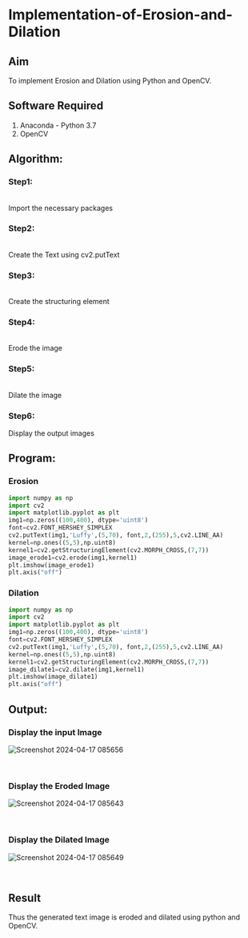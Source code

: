 # Implementation-of-Erosion-and-Dilation
## Aim
To implement Erosion and Dilation using Python and OpenCV.
## Software Required
1. Anaconda - Python 3.7
2. OpenCV
## Algorithm:
### Step1:
<br>Import the necessary packages


### Step2:
<br>Create the Text using cv2.putText

### Step3:
<br>Create the structuring element

### Step4:
<br>Erode the image

### Step5:
<br>Dilate the image

### Step6:
Display the output images

 
## Program:
### Erosion
``` python
import numpy as np
import cv2
import matplotlib.pyplot as plt
img1=np.zeros((100,400), dtype='uint8')
font=cv2.FONT_HERSHEY_SIMPLEX
cv2.putText(img1,'Luffy',(5,70), font,2,(255),5,cv2.LINE_AA)
kernel=np.ones((5,5),np.uint8)
kernel1=cv2.getStructuringElement(cv2.MORPH_CROSS,(7,7))
image_erode1=cv2.erode(img1,kernel1)
plt.imshow(image_erode1)
plt.axis("off")
```
### Dilation
```python
import numpy as np
import cv2
import matplotlib.pyplot as plt
img1=np.zeros((100,400), dtype='uint8')
font=cv2.FONT_HERSHEY_SIMPLEX
cv2.putText(img1,'Luffy',(5,70), font,2,(255),5,cv2.LINE_AA)
kernel=np.ones((5,5),np.uint8)
kernel1=cv2.getStructuringElement(cv2.MORPH_CROSS,(7,7))
image_dilate1=cv2.dilate(img1,kernel1)
plt.imshow(image_dilate1)
plt.axis("off")

```
## Output:

### Display the input Image

![Screenshot 2024-04-17 085656](https://github.com/Mathiofficial/erosion-dilation/assets/118787327/b0a24386-2c36-46e9-a18f-981b1e8e2fc8)

<br>

### Display the Eroded Image

![Screenshot 2024-04-17 085643](https://github.com/Mathiofficial/erosion-dilation/assets/118787327/67e5bc53-ef2a-43d6-858f-54c65ec8055f)

<br>

### Display the Dilated Image
![Screenshot 2024-04-17 085649](https://github.com/Mathiofficial/erosion-dilation/assets/118787327/07f63816-1946-44f2-aeba-b9d9a02f9629)


<br>

## Result
Thus the generated text image is eroded and dilated using python and OpenCV.
